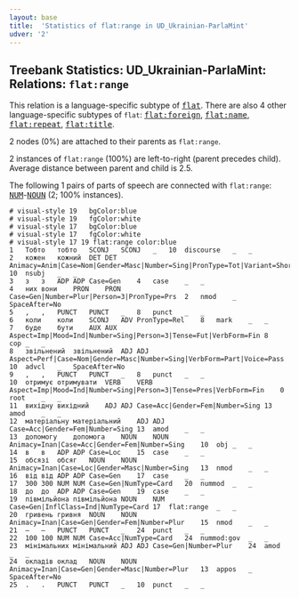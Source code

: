 ```yaml
---
layout: base
title:  'Statistics of flat:range in UD_Ukrainian-ParlaMint'
udver: '2'
---
```


## Treebank Statistics: UD_Ukrainian-ParlaMint: Relations: `flat:range`

This relation is a language-specific subtype of <tt><a href="uk_parlamint-dep-flat.html">flat</a></tt>.
There are also 4 other language-specific subtypes of `flat`: <tt><a href="uk_parlamint-dep-flat-foreign.html">flat:foreign</a></tt>, <tt><a href="uk_parlamint-dep-flat-name.html">flat:name</a></tt>, <tt><a href="uk_parlamint-dep-flat-repeat.html">flat:repeat</a></tt>, <tt><a href="uk_parlamint-dep-flat-title.html">flat:title</a></tt>.

2 nodes (0%) are attached to their parents as `flat:range`.

2 instances of `flat:range` (100%) are left-to-right (parent precedes child).
Average distance between parent and child is 2.5.

The following 1 pairs of parts of speech are connected with `flat:range`: <tt><a href="uk_parlamint-pos-NUM.html">NUM</a></tt>-<tt><a href="uk_parlamint-pos-NOUN.html">NOUN</a></tt> (2; 100% instances).


~~~ conllu
# visual-style 19	bgColor:blue
# visual-style 19	fgColor:white
# visual-style 17	bgColor:blue
# visual-style 17	fgColor:white
# visual-style 17 19 flat:range	color:blue
1	Тобто	тобто	SCONJ	SCONJ	_	10	discourse	_	_
2	кожен	кожний	DET	DET	Animacy=Anim|Case=Nom|Gender=Masc|Number=Sing|PronType=Tot|Variant=Short	10	nsubj	_	_
3	з	з	ADP	ADP	Case=Gen	4	case	_	_
4	них	вони	PRON	PRON	Case=Gen|Number=Plur|Person=3|PronType=Prs	2	nmod	_	SpaceAfter=No
5	,	,	PUNCT	PUNCT	_	8	punct	_	_
6	коли	коли	SCONJ	ADV	PronType=Rel	8	mark	_	_
7	буде	бути	AUX	AUX	Aspect=Imp|Mood=Ind|Number=Sing|Person=3|Tense=Fut|VerbForm=Fin	8	cop	_	_
8	звільнений	звільнений	ADJ	ADJ	Aspect=Perf|Case=Nom|Gender=Masc|Number=Sing|VerbForm=Part|Voice=Pass	10	advcl	_	SpaceAfter=No
9	,	,	PUNCT	PUNCT	_	8	punct	_	_
10	отримує	отримувати	VERB	VERB	Aspect=Imp|Mood=Ind|Number=Sing|Person=3|Tense=Pres|VerbForm=Fin	0	root	_	_
11	вихідну	вихідний	ADJ	ADJ	Case=Acc|Gender=Fem|Number=Sing	13	amod	_	_
12	матеріальну	матеріальний	ADJ	ADJ	Case=Acc|Gender=Fem|Number=Sing	13	amod	_	_
13	допомогу	допомога	NOUN	NOUN	Animacy=Inan|Case=Acc|Gender=Fem|Number=Sing	10	obj	_	_
14	в	в	ADP	ADP	Case=Loc	15	case	_	_
15	обсязі	обсяг	NOUN	NOUN	Animacy=Inan|Case=Loc|Gender=Masc|Number=Sing	13	nmod	_	_
16	від	від	ADP	ADP	Case=Gen	17	case	_	_
17	300	300	NUM	NUM	Case=Gen|NumType=Card	20	nummod	_	_
18	до	до	ADP	ADP	Case=Gen	19	case	_	_
19	півмільйона	півмільйона	NOUN	NUM	Case=Gen|InflClass=Ind|NumType=Card	17	flat:range	_	_
20	гривень	гривня	NOUN	NOUN	Animacy=Inan|Case=Gen|Gender=Fem|Number=Plur	15	nmod	_	_
21	–	–	PUNCT	PUNCT	_	24	punct	_	_
22	100	100	NUM	NUM	Case=Acc|NumType=Card	24	nummod:gov	_	_
23	мінімальних	мінімальний	ADJ	ADJ	Case=Gen|Number=Plur	24	amod	_	_
24	окладів	оклад	NOUN	NOUN	Animacy=Inan|Case=Gen|Gender=Masc|Number=Plur	13	appos	_	SpaceAfter=No
25	.	.	PUNCT	PUNCT	_	10	punct	_	_

~~~


